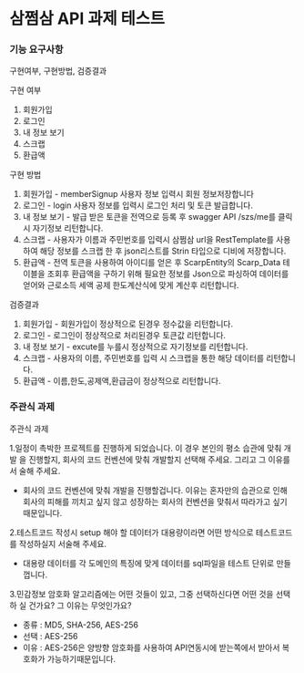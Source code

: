 # 삼쩜삼 API 과제 테스트 

### 기능 요구사항

구현여부, 구현방법, 검증결과

구현 여부
1. 회원가입
2. 로그인
3. 내 정보 보기
4. 스크랩
5. 환급액

구현 방법
1. 회원가입 - memberSignup 사용자 정보 입력시 회원 정보저장합니다
2. 로그인 - login 사용자 정보를 입력시 로그인 처리 및 토큰 발급합니다.
3. 내 정보 보기 - 발급 받은 토큰을 전역으로 등록 후 swagger API /szs/me를 클릭시 자기정보 리턴합니다.
4. 스크랩 - 사용자가 이름과 주민번호를 입력시 삼쩜삼 url을 RestTemplate를 사용하여 해당 정보를 스크랩 한 후 json리스트를 Strin 타입으로 디비에 저장합니다.
5. 환급액 - 전역 토큰을 사용하여 아이디를 얻은 후 ScarpEntity의 Scarp_Data 테이블을 조회후 환급액을 구하기 위해 필요한 정보를 Json으로 파싱하여 데이터를 얻어와 근로소득 세액 공제 한도계산식에 맞게 계산후 리턴합니다.

검증결과
1. 회원가입 - 회원가입이 정상적으로 된경우 정수값을 리턴합니다.
2. 로그인 - 로그인이 정상적으로 처리된경우 토큰값 리턴합니다.
3. 내 정보 보기 - excute를 누를시 정상적으로 자기정보를 리턴합니다.
4. 스크랩 - 사용자의 이름, 주민번호를 입력 시 스크랩을 통한 해당 데이터를 리턴합니다.
5. 환급액 - 이름,한도,공제액,환급금이 정상적으로 리턴합니다.


###  주관식 과제

주관식 과제

1.일정이 촉박한 프로젝트를 진행하게 되었습니다. 이 경우 본인의 평소 습관에 맞춰 개발
을 진행할지, 회사의 코드 컨벤션에 맞춰 개발할지 선택해 주세요. 그리고 그 이유를 서
술해 주세요.
 - 회사의 코드 컨벤션에 맞춰 개발을 진행할겁니다. 이유는 혼자만의 습관으로 인해 회사의 피해를 끼치고 싶지 않고 성장하는 회사의 컨벤션을 맞춰서 따라가고 싶기 때문입니다.

2.테스트코드 작성시 setup 해야 할 데이터가 대용량이라면 어떤 방식으로 테스트코드를
   작성하실지 서술해 주세요.
 - 대용량 데이터를 각 도메인의 특징에 맞게 데이터를 sql파일을 테스트 단위로 만들껍니다.

3.민감정보 암호화 알고리즘에는 어떤 것들이 있고, 그중 선택하신다면 어떤 것을 선택하
   실 건가요? 그 이유는 무엇인가요? 
 - 종류 : MD5, SHA-256, AES-256 
 - 선택 : AES-256
 - 이유 : AES-256은 양방향 암호화를 사용하여 API연동시에 받는쪽에서 받아서 복호화가 가능하기때문입니다. 

